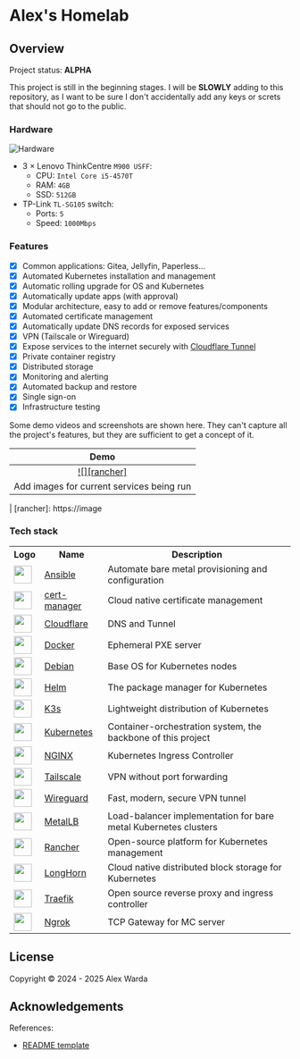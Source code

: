
# Alex's Homelab

## Overview

Project status: **ALPHA**

This project is still in the beginning stages. I will be **SLOWLY** adding to this repository, as I want to be sure I don't accidentally add any keys or screts that should not go to the public.

### Hardware

![Hardware](image)

- 3 × Lenovo ThinkCentre `M900 USFF`:
    - CPU: `Intel Core i5-4570T`
    - RAM: `4GB`
    - SSD: `512GB`
- TP-Link `TL-SG105` switch:
    - Ports: `5`
    - Speed: `1000Mbps`

### Features

- [x] Common applications: Gitea, Jellyfin, Paperless...
- [x] Automated Kubernetes installation and management
- [x] Automatic rolling upgrade for OS and Kubernetes
- [x] Automatically update apps (with approval)
- [x] Modular architecture, easy to add or remove features/components
- [x] Automated certificate management
- [x] Automatically update DNS records for exposed services
- [x] VPN (Tailscale or Wireguard)
- [x] Expose services to the internet securely with [Cloudflare Tunnel](https://www.cloudflare.com/products/tunnel/)
- [x] Private container registry
- [x] Distributed storage
- [x] Monitoring and alerting
- [x] Automated backup and restore
- [x] Single sign-on
- [x] Infrastructure testing

Some demo videos and screenshots are shown here.
They can't capture all the project's features, but they are sufficient to get a concept of it.

| Demo                                                                                                            |
| :--:                                                                                                            |
| [![][rancher]](image)                                           |
| Add images for current services being run                                          |
|
[rancher]: https://image

### Tech stack

<table>
    <tr>
        <th>Logo</th>
        <th>Name</th>
        <th>Description</th>
    </tr>
    <tr>
        <td><img width="32" src="https://simpleicons.org/icons/ansible.svg"></td>
        <td><a href="https://www.ansible.com">Ansible</a></td>
        <td>Automate bare metal provisioning and configuration</td>
    </tr>
    <tr>
        <td><img width="32" src="https://github.com/jetstack/cert-manager/raw/master/logo/logo.png"></td>
        <td><a href="https://cert-manager.io">cert-manager</a></td>
        <td>Cloud native certificate management</td>
    </tr>
    <tr>
        <td><img width="32" src="https://avatars.githubusercontent.com/u/314135?s=200&v=4"></td>
        <td><a href="https://www.cloudflare.com">Cloudflare</a></td>
        <td>DNS and Tunnel</td>
    </tr>
    <tr>
        <td><img width="32" src="https://www.docker.com/wp-content/uploads/2022/03/Moby-logo.png"></td>
        <td><a href="https://www.docker.com">Docker</a></td>
        <td>Ephemeral PXE server</td>
    </tr>
     <tr>
        <td><img width="32" src="https://upload.wikimedia.org/wikipedia/commons/thumb/4/4a/Debian-OpenLogo.svg/200px-Debian-OpenLogo.svg.png"></td>
        <td><a href="https://getfedora.org/en/server">Debian</a></td>
        <td>Base OS for Kubernetes nodes</td>
    </tr>
    <tr>
        <td><img width="32" src="https://helm.sh/img/helm.svg"></td>
        <td><a href="https://helm.sh">Helm</a></td>
        <td>The package manager for Kubernetes</td>
    </tr>
    <tr>
        <td><img width="32" src="https://avatars.githubusercontent.com/u/49319725"></td>
        <td><a href="https://k3s.io">K3s</a></td>
        <td>Lightweight distribution of Kubernetes</td>
    </tr>
    <tr>
        <td><img width="32" src="https://avatars.githubusercontent.com/u/13629408"></td>
        <td><a href="https://kubernetes.io">Kubernetes</a></td>
        <td>Container-orchestration system, the backbone of this project</td>
    </tr>
     <tr>
        <td><img width="32" src="https://avatars.githubusercontent.com/u/1412239?s=200&v=4"></td>
        <td><a href="https://www.nginx.com">NGINX</a></td>
        <td>Kubernetes Ingress Controller</td>
    </tr>
    <tr>
        <td><img width="32" src="https://avatars.githubusercontent.com/u/48932923?s=200&v=4"></td>
        <td><a href="https://tailscale.com">Tailscale</a></td>
        <td>VPN without port forwarding</td>
    </tr>
    <tr>
        <td><img width="32" src="https://avatars.githubusercontent.com/u/13991055?s=200&v=4"></td>
        <td><a href="https://www.wireguard.com">Wireguard</a></td>
        <td>Fast, modern, secure VPN tunnel</td>
    </tr>
    <tr>
        <td><img width="32" src="https://metallb.io/images/logo/metallb-white.png"></td>
        <td><a href="https://metallb.io/">MetalLB</a></td>
        <td>Load-balancer implementation for bare metal Kubernetes clusters</td>
    </tr>
    <tr>
        <td><img width="32" src="https://encrypted-tbn0.gstatic.com/images?q=tbn:ANd9GcSngjP80gSN2OViqOtEWiQk8Fkvf4TPcMh9_w&s"></td>
        <td><a href="https://www.rancher.com">Rancher</a></td>
        <td>Open-source platform for Kubernetes management</td>
    </tr>
    <tr>
        <td><img width="32" src="https://longhorn.io/img/logos/longhorn-icon-white.png"></td>
        <td><a href="https://longhorn.io/">LongHorn</a></td>
        <td>Cloud native distributed block storage for Kubernetes</td>
    </tr>
    <tr>
        <td><img width="32" src="https://encrypted-tbn0.gstatic.com/images?q=tbn:ANd9GcR5TgvfyQXTfJo_XdQc6eP0GLWYev0JaMrhAQ&s"></td>
        <td><a href="https://traefik.io/traefik/">Traefik</a></td>
        <td>Open source reverse proxy and ingress controller</td>
    </tr>
    <tr>
        <td><img width="32" src="https://avatars.githubusercontent.com/u/10625446?s=280&v=4"></td>
        <td><a href="https://ngrok.com/">Ngrok</a></td>
        <td>TCP Gateway for MC server</td>
    </tr>
</table>

## License

Copyright &copy; 2024 - 2025 Alex Warda

## Acknowledgements

References:

- [README template](https://github.com/khuedoan/homelab/blob/master/README.md)

